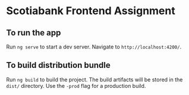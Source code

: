 # Scotiabank Frontend Assignment

## To run the app

Run `ng serve` to start a dev server. 
Navigate to `http://localhost:4200/`. 

## To build distribution bundle

Run `ng build` to build the project. The build artifacts will be stored in the `dist/` directory. 
Use the `-prod` flag for a production build.
